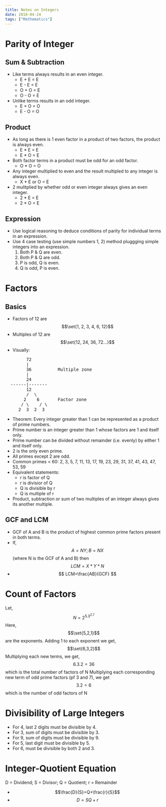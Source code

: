 ```yaml
---
title: Notes on Integers
date: 2018-04-24
tags: ["Mathematics"]
---
```


 # Parity of Integer

## Sum & Subtraction
 - Like terms always results in an even integer.
    - E + E = E
    - E - E = E 
     - O + O = E
     - O - O = E
 - Unlike terms results in an odd  integer.
    - E + O = O
    - E - O = O

## Product
- As long as there is 1 even factor in a product of two factors, the product is always even.
    - E * E = E
    - E * O = E
- Both factor terms in a product must be odd for an odd factor.
    - O * O = O
- Any integer multiplied to even and the result multipled to any integer is always even.
    - X * E or O = E
- 2 mulitplied by whether odd or even integer always gives an even integer.
    - 2 * E = E
    - 2 * O = E

## Expression
- Use logical reasoning to deduce conditions of parity for individual terms in an expression.
- Use 4 case testing (use simple numbers 1, 2) method pluggging simple integers into an expression.
    1. Both P & Q are even.
    2. Both P & Q are odd.
    3. P is odd, Q is even.
    4. Q is odd, P is even.

# Factors

## Basics
- Factors of 12 are $$\set{1, 2, 3, 4,  6, 12}$$
- Multiples of 12 are $$\set{12, 24, 36, 72...}$$
- Visually:

<pre>
        72
        |
        36          Multiple zone
        |
        24 
  ------|-------
        12
        /  \
       2    6       Factor zone
      / \    / \
     2  3  2  3 
</pre>
- Theorem: Every integer greater than 1 can be represented as a product of prime numbers. 
- Prime number is an integer greater than 1 whose factors are 1 and itself only.
- Prime number can be divided without remainder (i.e. evenly) by either 1 and itself only.
- 2 is the only even prime.
- All primes except 2 are odd.
- Common primes < 60: 2, 3, 5, 7, 11, 13, 17, 19, 23, 29, 31, 37, 41, 43, 47, 53, 59
- Equivalent statements:
    - r is factor of Q
    - r is divisior of Q
    - Q is divisible by r
    - Q is multiple of r
- Product, subtraction or sum of two multiples of an integer always gives its another multiple.

## GCF and LCM

- GCF of A and B is the product of highest common prime factors present in both terms.
- If, $$ A = NY; B = NX $$ (where N is the GCF of A and B) then $$ LCM = X * Y * N $$
- $$ LCM=\frac{AB}{GCF} $$

# Count of Factors
Let, $$ N = 2^5.3^2.7 $$
Here, $$\set{5,2,1}$$ are the exponents.
Adding 1 to each exponent we get, $$\set{6,3,2}$$
Multiplying each new terms, we get, $$6.3.2=36$$ which is the total number of factors of N
Multiplying each corresponding new term of odd prime factors (pf 3 and 7), we get $$3.2=6$$ which is the number of odd factors of N

# Divisibility of Large Integers

- For 4, last 2 digits must be divisible by 4.
- For 3, sum of digits must be divisible by 3.
- For 9, sum of digits must be divisible by 9.
- For 5, last digit must be divisible by 5.
- For 6, must be divisible by both 2 and 3.

# Integer-Quotient Equation
D = Dividend; S = Divisor; Q = Quotient; r = Remainder
- $$\frac{D}{S}=Q+\frac{r}{S}$$
- $$D=SQ+r$$